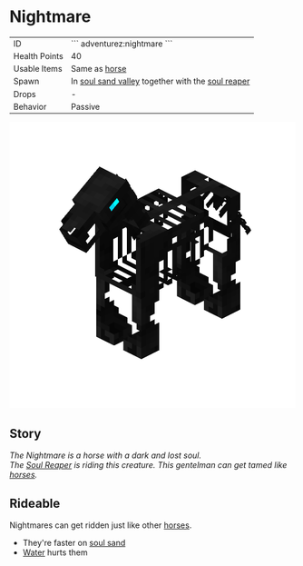 # Nightmare
<div class="combi">
<div class="divthing">
<table class="tablething">
    <tbody>
        <tr>
            <td class="first-column">ID</td>
            <td class="second-column">
            ```
            adventurez:nightmare
            ```
            </td>
        </tr>
        <tr id="linear-top">
            <td class="first-column">Health Points</td>
            <td class="second-column">40</td>
        </tr>
        <tr id="linear-top">
            <td class="first-column">Usable Items</td>
            <td class="second-column">Same as <a href="https://minecraft.fandom.com/wiki/Horse" target="_blank">horse</a></td>
        </tr>
        <tr id="linear-top">
            <td class="first-column">Spawn</td>
            <td class="second-column">In <a href="https://minecraft.fandom.com/wiki/Soul_Sand_Valley" target="_blank">soul sand valley</a> together with the <a href="../Soul_Reaper/">soul reaper</a></td>
        </tr>
        <tr id="linear-top">
            <td class="first-column">Drops</td>
            <td class="second-column">-</td>
        </tr>
        <tr id="linear-top">
            <td class="first-column">Behavior</td>
            <td class="second-column">Passive</td>
        </tr>
    </tbody>
</table>
</div>
<div class="div-img-center">
<img src="../../../../assets/adventurez/entities/nightmare.png" loading="lazy" />
</div>
</div>

## Story

*The Nightmare is a horse with a dark and lost soul.*  
*The <a href="../Soul_Reaper/">Soul Reaper</a> is riding this creature.*
*This gentelman can get tamed like <a href="https://minecraft.fandom.com/wiki/Horse" target="_blank">horses</a>.*

## Rideable

Nightmares can get ridden just like other <a href="https://minecraft.fandom.com/wiki/Horse" target="_blank">horses</a>.

* They're faster on <a href="https://minecraft.fandom.com/wiki/Soul_Sand" target="_blank">soul sand</a>
* <a href="https://minecraft.fandom.com/wiki/Water" target="_blank">Water</a> hurts them